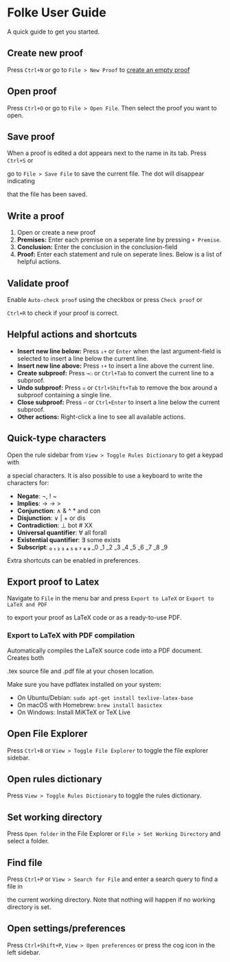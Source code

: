 # Folke User Guide
A quick guide to get you started.

## Create new proof
Press `Ctrl+N` or go to `File > New Proof` to [create an empty proof](runinternalevent://CreateEmptyProof)

## Open proof
Press `Ctrl+O` or go to `File > Open File`. Then select the proof you want to open.

## Save proof
When a proof is edited a dot appears next to the name in its tab. Press `Ctrl+S` or

go to `File > Save File` to save the current file. The dot will disappear indicating

that the file has been saved.

## Write a proof
1. Open or create a new proof
2. **Premises:** Enter each premise on a seperate line by pressing `+ Premise`.
3. **Conclusion:** Enter the conclusion in the conclusion-field
4. **Proof:** Enter each statement and rule on seperate lines. Below is a list of helpful actions.

## Validate proof
Enable `Auto-check proof` using the checkbox or press `Check proof` or

`Ctrl+R` to check if your proof is correct.

## Helpful actions and shortcuts
* **Insert new line below:** Press `↓+` or `Enter` when the last argument-field is selected to insert a line below the current line.
* **Insert new line above:** Press `↑+` to insert a line above the current line.
* **Create subproof:** Press `→☐` or `Ctrl+Tab` to convert the current line to a subproof.
* **Undo subproof:** Press `☒` or `Ctrl+Shift+Tab` to remove the box around a subproof containing a single line.
* **Close subproof:** Press `⏎` or `Ctrl+Enter` to insert a line below the current subproof.
* **Other actions:** Right-click a line to see all available actions.

## Quick-type characters
Open the rule sidebar from `View > Toggle Rules Dictionary` to get a keypad with

a special characters. It is also possible to use a keyboard to write the characters for:
* **Negate**: ¬, !  ~
* **Implies**: → -> >
* **Conjunction**: ∧ & ^ * and con
* **Disjunction**: ∨ | + or dis
* **Contradiction**: ⊥ bot # XX
* **Universal quantifier**: ∀ all forall
* **Existential quantifier**: ∃ some exists
* **Subscript**: ₀ ₁ ₂ ₃ ₄ ₅ ₆ ₇ ₈ ₉ _0 _1 _2 _3 _4 _5 _6 _7 _8 _9

Extra shortcuts can be enabled in preferences.

## Export proof to Latex
Navigate to `File` in the menu bar and press `Export to LaTeX` or `Export to LaTeX and PDF`

to export your proof as LaTeX code or as a ready-to-use PDF.

### Export to LaTeX with PDF compilation
Automatically compiles the LaTeX source code into a PDF document. Creates both

.tex source file and .pdf file at your chosen location.

Make sure you have pdflatex installed on your system:
  - On Ubuntu/Debian: `sudo apt-get install texlive-latex-base`
  - On macOS with Homebrew: `brew install basictex`
  - On Windows: Install MiKTeX or TeX Live

## Open File Explorer
Press `Ctrl+B` or `View > Toggle File Explorer` to toggle the file explorer sidebar.

## Open rules dictionary
Press `View > Toggle Rules Dictionary` to toggle the rules dictionary.

## Set working directory
Press `Open folder` in the File Explorer or `File > Set Working Directory` and select a folder.

## Find file
Press `Ctrl+P` or `View > Search for File` and enter a search query to find a file in

the current working directory. Note that nothing will happen if no working directory is set.

## Open settings/preferences
Press `Ctrl+Shift+P`, `View > Open preferences` or press the cog icon in the left sidebar.

